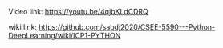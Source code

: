 Video link: https://youtu.be/4qjbKLdCDRQ

wiki link: https://github.com/sabdj2020/CSEE-5590---Python-DeepLearning/wiki/ICP1-PYTHON
